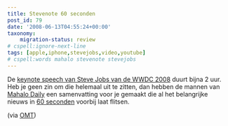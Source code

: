 ```yaml
---
title: Stevenote 60 seconden
post_id: 79
date: '2008-06-13T04:55:24+00:00'
taxonomy:
    migration-status: review
# cspell:ignore-next-line
tags: [apple,iphone,stevejobs,video,youtube]
# cspell:words mahalo stevenote stevejobs
---
```

De [keynote speech van Steve Jobs van de WWDC 2008](http://events.apple.com.edgesuite.net/0806wdt546x/event/) duurt bijna 2 uur. Heb je geen zin om die helemaal uit te zitten, dan hebben de mannen van [Mahalo Daily](http://www.mahalodaily.com/) een samenvatting voor je gemaakt die al het belangrijke nieuws in [60 seconden](http://www.mahalodaily.com/2008/06/10/md139-steve-jobs-wwdc-keynote-in-60-seconds/) voorbij laat flitsen.

 (via [OMT](http://www.onemorething.nl/?p=showarticle&art_id=3313))
